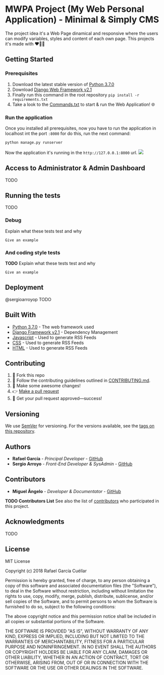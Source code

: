 # MWPA Project (My Web Personal Application) - Minimal & Simply CMS

The project idea it's a Web Page dinamical and responsive where the users can modify variables, styles and content of each own page.
This projects it's made with ❤️🤟🏻  

## Getting Started

### Prerequisites

1. Download the latest stable version of [Python 3.7.0](https://www.python.org/downloads/)
2. Download [Django Web Framework v2.1](https://www.djangoproject.com/download/)
3. Finally run this command in the root repository ```pip install -r requirements.txt```
4. Take a look to the [Commands.txt](https://github.com/rafagarciac/MyWebApp/blob/master/Commands.txt) to start & run the Web Application! 🌐

### Run the application

Once you installed all prerequisites, now you have to run the application in localhost int the port ```:8000``` for do this, run the next command: 

```python
python manage.py runserver
```

Now the application it's running in the ```http://127.0.0.1:8000``` url.
![](https://github.com/rafagarciac/MyWebApp/blob/develop/Design%20Screenshots/Demo.PNG)

## Access to Administrator & Admin Dashboard

TODO

## Running the tests

TODO

### Debug

Explain what these tests test and why

```
Give an example
```

### And coding style tests

**TODO**
Explain what these tests test and why

```
Give an example
```

## Deployment

@sergioarroyop TODO

## Built With

* [Python 3.7.0](https://www.python.org/downloads/) - The web framework used
* [Django Framework v2.1](https://www.djangoproject.com/download/) - Dependency Management
* [Javascript](https://developer.mozilla.org/en/docs/Web/JavaScript) - Used to generate RSS Feeds
* [CSS](https://developer.mozilla.org/en-US/docs/Web/CSS) - Used to generate RSS Feeds
* [HTML](https://developer.mozilla.org/en-US/docs/Web/HTML) - Used to generate RSS Feeds

## Contributing

1. 🍴 Fork this repo
2. 👀️ Follow the contributing guidelines outlined in [CONTRIBUTING.md](CONTRIBUTING.md).
3. 🔧 Make some awesome changes!
4. 👉 [Make a pull request](https://github.com/rafagarciac/MyWebApp/pulls)
5. 🎉 Get your pull request approved—success!

## Versioning

We use [SemVer](http://semver.org/) for versioning. For the versions available, see the [tags on this repository](https://github.com/your/project/tags). 

## Authors

* **Rafael García** - *Principal Developer* - [GitHub](https://github.com/rafagarciac)
* **Sergio Arroyo** - *Front-End Developer & SysAdmin* - [GitHub](https://github.com/sergioarroyop)

## Contributors

* **Miguel Ângelo** - *Developer & Documentator* - [GitHub](https://github.com/MADPT)

**TODO Contributors List**
See also the list of [contributors](https://github.com/your/project/contributors) who participated in this project.

## Acknowledgments

TODO

## License

MIT License

Copyright (c) 2018 Rafael García Cuéllar

Permission is hereby granted, free of charge, to any person obtaining a copy
of this software and associated documentation files (the "Software"), to deal
in the Software without restriction, including without limitation the rights
to use, copy, modify, merge, publish, distribute, sublicense, and/or sell
copies of the Software, and to permit persons to whom the Software is
furnished to do so, subject to the following conditions:

The above copyright notice and this permission notice shall be included in all
copies or substantial portions of the Software.

THE SOFTWARE IS PROVIDED "AS IS", WITHOUT WARRANTY OF ANY KIND, EXPRESS OR
IMPLIED, INCLUDING BUT NOT LIMITED TO THE WARRANTIES OF MERCHANTABILITY,
FITNESS FOR A PARTICULAR PURPOSE AND NONINFRINGEMENT. IN NO EVENT SHALL THE
AUTHORS OR COPYRIGHT HOLDERS BE LIABLE FOR ANY CLAIM, DAMAGES OR OTHER
LIABILITY, WHETHER IN AN ACTION OF CONTRACT, TORT OR OTHERWISE, ARISING FROM,
OUT OF OR IN CONNECTION WITH THE SOFTWARE OR THE USE OR OTHER DEALINGS IN THE
SOFTWARE.
